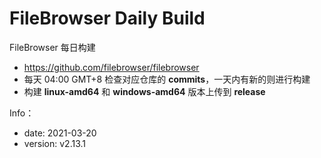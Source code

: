 # FileBrowser Daily Build

FileBrowser 每日构建
- https://github.com/filebrowser/filebrowser
- 每天 04:00 GMT+8 检查对应仓库的 **commits**，一天内有新的则进行构建
- 构建 **linux-amd64** 和 **windows-amd64** 版本上传到 **release**

Info：
- date: 2021-03-20
- version: v2.13.1